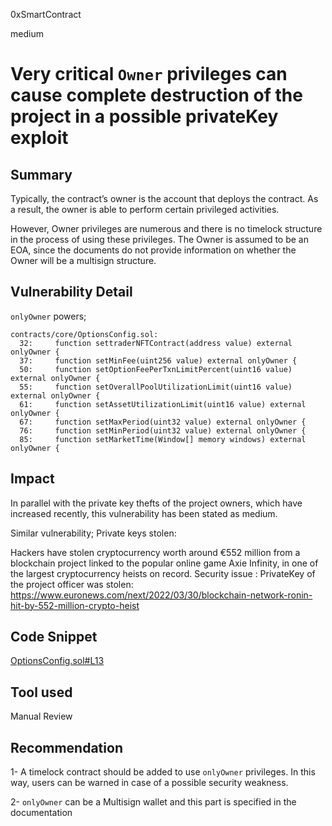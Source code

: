 0xSmartContract

medium

# Very critical `Owner` privileges can cause complete destruction of the project in a possible privateKey exploit

## Summary
Typically, the contract’s owner is the account that deploys the contract. As a result, the owner is able to perform certain privileged activities.

However, Owner privileges are numerous and there is no timelock structure in the process of using these privileges.
The Owner is assumed to be an EOA, since the documents do not provide information on whether the Owner will be a multisign structure.


## Vulnerability Detail
`onlyOwner` powers;

```solidity
contracts/core/OptionsConfig.sol:
  32:     function settraderNFTContract(address value) external onlyOwner {
  37:     function setMinFee(uint256 value) external onlyOwner {
  50:     function setOptionFeePerTxnLimitPercent(uint16 value) external onlyOwner {
  55:     function setOverallPoolUtilizationLimit(uint16 value) external onlyOwner {
  61:     function setAssetUtilizationLimit(uint16 value) external onlyOwner {
  67:     function setMaxPeriod(uint32 value) external onlyOwner {
  76:     function setMinPeriod(uint32 value) external onlyOwner {
  85:     function setMarketTime(Window[] memory windows) external onlyOwner {
```

## Impact
In parallel with the private key thefts of the project owners, which have increased recently, this vulnerability has been stated as medium.

Similar vulnerability;
Private keys stolen:

Hackers have stolen cryptocurrency worth around €552 million from a blockchain project linked to the popular online game Axie Infinity, in one of the largest cryptocurrency heists on record. Security issue : PrivateKey of the project officer was stolen:
https://www.euronews.com/next/2022/03/30/blockchain-network-ronin-hit-by-552-million-crypto-heist


## Code Snippet

[OptionsConfig.sol#L13](https://github.com/sherlock-audit/2022-11-buffer/blob/main/contracts/contracts/core/OptionsConfig.sol#L13)


## Tool used

Manual Review

## Recommendation
1- A timelock contract should be added to use `onlyOwner` privileges. In this way, users can be warned in case of a possible security weakness.

2- `onlyOwner` can be a Multisign wallet and this part is specified in the documentation
